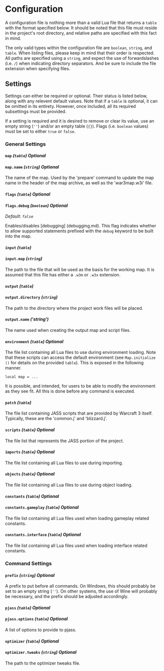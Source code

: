 # Configuration

A configuration file is nothing more than a valid Lua file that returns a
`table` with the format specified below. It should be noted that this file
must reside in the project's root directory, and relative paths are specified
with this fact in mind.

The only valid types within the configuration file are `boolean`, `string`,
and `table`.  When listing files, please keep in mind that their order is
respected. All paths are specified using a `string`, and expect the use of
forwardslashes (i.e. `/`) when indicating directory separators. And be sure to
include the file extension when specifying files.

## Settings

Settings can either be required or optional. Their status is listed below,
along with any relevent default values. Note that if a `table` is optional, it
can be omitted in its entirety. However, once included, all its required
subsettings must be provided.

If a setting is required and it is desired to remove or clear its value, use
an empty string (`''`) and/or an empty table (`{}`). Flags (i.e. `boolean`
values) must be set to either `true` or `false`.

### General Settings

#### `map` _(`table`) Optional_
#### `map.name` _(`string`) Optional_

The name of the map. Used by the 'prepare' command to update the map name in
the header of the map archive, as well as the 'war3map.w3i' file.

#### `flags` _(`table`) Optional_
#### `flags.debug` _(`boolean`) Optional_

_Default: `false`_

Enables/disables [debugging] (debugging.md). This flag indicates whether to
allow supported statements prefixed with the `debug` keyword to be built into
the map.

#### `input` _(`table`)_
#### `input.map` _(`string`)_

The path to the file that will be used as the basis for the working map. It
is assumed that this file has either a `.w3m` or `.w3x` extension.

#### `output` _(`table`)_
#### `output.directory` _(`string`)_

The path to the directory where the project work files will be placed.

#### `output.name` _('string')_

The name used when creating the output map and script files.

#### `environment` _(`table`) Optional_

The file list containing all Lua files to use during environment loading. Note
that these scripts can access the default environment (see `Map.initialize ()`
for details on the provided `table`). This is exposed in the following manner.

```
local map = ...
```

It is possible, and intended, for users to be able to modify the environment
as they see fit. All this is done before any command is executed.

#### `patch` _(`table`)_

The file list containing JASS scripts that are provided by Warcraft 3 itself.
Typically, these are the 'common.j' and 'blizzard.j'.

#### `scripts` _(`table`) Optional_

The file list that represents the JASS portion of the project.

#### `imports` _(`table`) Optional_

The file list containing all Lua files to use during importing.

#### `objects` _(`table`) Optional_

The file list containing all Lua files to use during object loading.

#### `constants` _(`table`) Optional_
#### `constants.gameplay` _(`table`) Optional_

The file list containing all Lua files used when loading gameplay related
constants.

#### `constants.interface` _(`table`) Optional_

The file list containing all Lua files used when loading interface related
constants.

### Command Settings

#### `prefix` _(`string`) Optional_

A prefix to put before all commands. On Windows, this should probably be set
to an empty string (`''`). On other systems, the use of Wine will probably be
necessary, and the prefix should be adjusted accordingly.

#### `pjass` _(`table`) Optional_
#### `pjass.options` _(`table`) Optional_

A list of options to provide to pjass.

#### `optimizer` _(`table`) Optional_
#### `optimizer.tweaks` _(`string`) Optional_

The path to the optimizer tweaks file.
